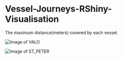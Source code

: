 # Vessel-Journeys-RShiny-Visualisation

The maximum distance(meters) covered by each vessel.

![Image of VALO](https://ibb.co/SP5GKwB)


![Image of ST_PETER](https://ibb.co/YPwv6fX)
